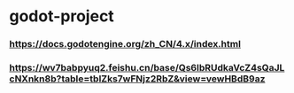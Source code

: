 # godot-project

### https://docs.godotengine.org/zh_CN/4.x/index.html

### https://wv7babpyuq2.feishu.cn/base/Qs6lbRUdkaVcZ4sQaJLcNXnkn8b?table=tblZks7wFNjz2RbZ&view=vewHBdB9az